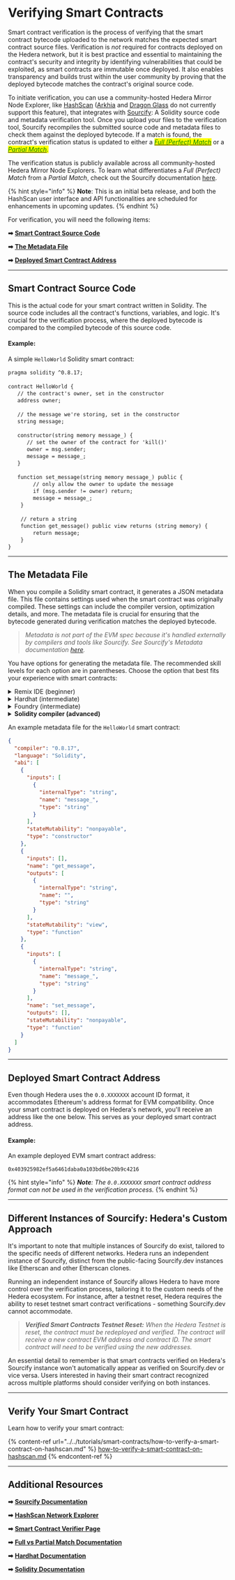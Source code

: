 # Verifying Smart Contracts

Smart contract verification is the process of verifying that the smart contract bytecode uploaded to the network matches the expected smart contract source files. Verification is _not_ required for contracts deployed on the Hedera network, but it is best practice and essential to maintaining the contract's security and integrity by identifying vulnerabilities that could be exploited, as smart contracts are immutable once deployed. It also enables transparency and builds trust within the user community by proving that the deployed bytecode matches the contract's original source code.

To initiate verification, you can use a community-hosted Hedera Mirror Node Explorer, like [HashScan](https://hashscan.io/) ([Arkhia](https://explorer.arkhia.io/) and [Dragon Glass](https://app.dragonglass.me/) do not currently support this feature), that integrates with [Sourcify](../../support-and-community/glossary.md#sourcify): A Solidity source code and metadata verification tool. Once you upload your files to the verification tool, Sourcify recompiles the submitted source code and metadata files to check them against the deployed bytecode. If a match is found, the contract's verification status is updated to either a [_<mark style="color:green;">Full (Perfect) Match</mark>_](https://docs.sourcify.dev/docs/full-vs-partial-match/#full-perfect-matches) or a [_<mark style="color:green;">Partial Match</mark>_](https://docs.sourcify.dev/docs/full-vs-partial-match/#partial-matches)_<mark style="color:green;">.</mark>_

The verification status is publicly available across all community-hosted Hedera Mirror Node Explorers. To learn what differentiates a _Full (Perfect) Match_ from a _Partial Match_, check out the Sourcify documentation [here](https://docs.sourcify.dev/docs/full-vs-partial-match/).

{% hint style="info" %}
**Note**: This is an initial beta release, and both the HashScan user interface and API functionalities are scheduled for enhancements in upcoming updates.
{% endhint %}

For verification, you will need the following items:

**➡** [**Smart Contract Source Code**](verifying-smart-contracts-beta.md#smart-contract-source-code)

**➡** [**The Metadata File**](verifying-smart-contracts-beta.md#the-metadata-file)

**➡** [**Deployed Smart Contract Address**](verifying-smart-contracts-beta.md#deployed-smart-contract-address)

***

## Smart Contract Source Code

This is the actual code for your smart contract written in Solidity. The source code includes all the contract's functions, variables, and logic. It's crucial for the verification process, where the deployed bytecode is compared to the compiled bytecode of this source code.

#### Example:

A simple `HelloWorld` Solidity smart contract:

```solidity
pragma solidity ^0.8.17;

contract HelloWorld {
   // the contract's owner, set in the constructor
   address owner;
   
   // the message we're storing, set in the constructor
   string message;
 
   constructor(string memory message_) {
      // set the owner of the contract for 'kill()'
      owner = msg.sender;
      message = message_; 
   }
   
   function set_message(string memory message_) public {
        // only allow the owner to update the message
        if (msg.sender != owner) return;
        message = message_;
    }

    // return a string
    function get_message() public view returns (string memory) {
        return message;
    }
}
```

***

## The Metadata File

When you compile a Solidity smart contract, it generates a JSON metadata file. This file contains settings used when the smart contract was originally compiled. These settings can include the compiler version, optimization details, and more. The metadata file is crucial for ensuring that the bytecode generated during verification matches the deployed bytecode.

> _Metadata is not part of the EVM spec because it's handled externally by compilers and tools like Sourcify. See Sourcify's Metadata documentation_ [_here_](https://docs.sourcify.dev/docs/metadata/#metadata)_._

You have options for generating the metadata file. The recommended skill levels for each option are in parentheses. Choose the option that best fits your experience with smart contracts:

<details>

<summary>Remix IDE (beginner)</summary>

To create a metadata file in Remix, compile your smart contract and the compiled artifacts will be saved in the `artifacts/` directory and the `<dynamic_hash>.json` metadata file will be under `artifacts/build-info` and used for verification. Alternatively, you can copy and paste it from the Solidity compiler tab. Please see the image below.

<img src="../../.gitbook/assets/remix-metadata (1).png" alt="" data-size="original">

See the Remix IDE docs for more detailed documentation [here](https://remix-ide.readthedocs.io/en/latest/contract\_metadata.html).

**Note:** Taking the bytecode and metadata from Remix and then deploying that on Hedera results in a _**full (perfect) match**_. Taking the bytecode and metadata from Remix _after_ deploying the contract on Hedera results in a _**partial match**_ or _**The deployed and recompiled bytecode don't match**_ error. _The requirement for verification with a contract compiled in Remix is just the smart contract's Solidity file._

</details>

<details>

<summary>Hardhat (intermediate)</summary>

To create the `.json` metadata file with Hardhat, compile the contract using the `npx hardhat compile` command. The compiled artifacts will be saved in the `artifacts/` directory and the `<dynamic_hash>.json` metadata file will be under `artifacts/build-info` and used for verification. See Sourcify Hardhat metadata documentation [here](https://docs.sourcify.dev/docs/metadata/#hardhat).

<img src="../../.gitbook/assets/hardhat-contract-artifacts (1).png" alt="" data-size="original">

**Note**: The requirement for verification with a contract compiled with Hardhat is only the `build-info` JSON file.

</details>

<details>

<summary>Foundry (intermediate)</summary>

To create the metadata file with Foundry, compile the contract using the `forge build` command. The compilation outputs to `out/CONTRACT_NAME` folder. The `.json` file contains the metadata of the contract under `"rawMetadata"` and `"metadata"` fields. However, you don't need to extract the metadata manually for verification. See Sourcify Foundry metadata documentation [here](https://docs.sourcify.dev/docs/metadata/#foundry).

<img src="../../.gitbook/assets/foundry-out-folder.png" alt="" data-size="original">

**Note**: The requirements for verification with a contract compiled with Foundry are both the `.json` metadata and the Solidity source file.

</details>

<details>

<summary><strong>Solidity compiler (advanced)</strong></summary>

You can pass the `--metadata` flag to the Solidity command line compiler to get the metadata output printed.

```
solc --metadata contracts/HelloWorld.sol
```

Write the metadata into a file with

```
solc --metadata contracts/HelloWorld.sol > metadata.json
```

**Note:`solc` vs. `solcjs`**

**📣** `solcjs` will not generate the metadata using the `--metadata` flag. The option is only supported in `solc`.

</details>

An example metadata file for the `HelloWorld` smart contract:

```json
{
  "compiler": "0.8.17",
  "language": "Solidity",
  "abi": [
    {
      "inputs": [
        {
          "internalType": "string",
          "name": "message_",
          "type": "string"
        }
      ],
      "stateMutability": "nonpayable",
      "type": "constructor"
    },
    {
      "inputs": [],
      "name": "get_message",
      "outputs": [
        {
          "internalType": "string",
          "name": "",
          "type": "string"
        }
      ],
      "stateMutability": "view",
      "type": "function"
    },
    {
      "inputs": [
        {
          "internalType": "string",
          "name": "message_",
          "type": "string"
        }
      ],
      "name": "set_message",
      "outputs": [],
      "stateMutability": "nonpayable",
      "type": "function"
    }
  ]
}
```

***

## Deployed Smart Contract Address

Even though Hedera uses the `0.0.XXXXXXX` account ID format, it accommodates Ethereum's address format for EVM compatibility. Once your smart contract is deployed on Hedera's network, you'll receive an address like the one below. This serves as your deployed smart contract address.

#### Example:

An example deployed EVM smart contract address:

```
0x403925982ef5a6461daba0a103bd6be20b9c4216
```

{% hint style="info" %}
_**Note**: The `0.0.XXXXXXX` smart contract address format can not be used in the verification process._
{% endhint %}

***

## Different Instances of Sourcify: Hedera's Custom Approach

It's important to note that multiple instances of Sourcify do exist, tailored to the specific needs of different networks. Hedera runs an independent instance of Sourcify, distinct from the public-facing Sourcify.dev instances like Etherscan and other Etherscan clones.

Running an independent instance of Sourcify allows Hedera to have more control over the verification process, tailoring it to the custom needs of the Hedera ecosystem. For instance, after a testnet reset, Hedera requires the ability to reset testnet smart contract verifications - something Sourcify.dev cannot accommodate.

> _**Verified Smart Contracts Testnet Reset:** When the Hedera Testnet is reset, the contract must be redeployed and verified. The contract will receive a new contract EVM address and contract ID. The smart contract will need to be verified using the new addresses._

An essential detail to remember is that smart contracts verified on Hedera's Sourcify instance won't automatically appear as verified on Sourcify.dev or vice versa. Users interested in having their smart contract recognized across multiple platforms should consider verifying on both instances.

***

## Verify Your Smart Contract

Learn how to verify your smart contract:

{% content-ref url="../../tutorials/smart-contracts/how-to-verify-a-smart-contract-on-hashscan.md" %}
[how-to-verify-a-smart-contract-on-hashscan.md](../../tutorials/smart-contracts/how-to-verify-a-smart-contract-on-hashscan.md)
{% endcontent-ref %}

***

## Additional Resources

**➡** [**Sourcify Documentation**](https://docs.sourcify.dev/docs/intro)

**➡** [**HashScan Network Explorer**](https://hashscan.io/)

**➡** [**Smart Contract Verifier Page**](https://verify.hashscan.io/)

**➡** [**Full vs Partial Match Documentation**](https://docs.sourcify.dev/docs/full-vs-partial-match/)

**➡** [**Hardhat Documentation**](https://hardhat.org/hardhat-runner/docs/guides/compile-contracts)

**➡** [**Solidity Documentation**](https://docs.soliditylang.org/en/v0.8.23/)
